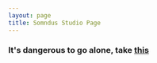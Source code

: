 ```yaml
---
layout: page
title: Somndus Studio Page
---
```


<h3>It's dangerous to go alone, take <a href="/docs/">this</a></h3>